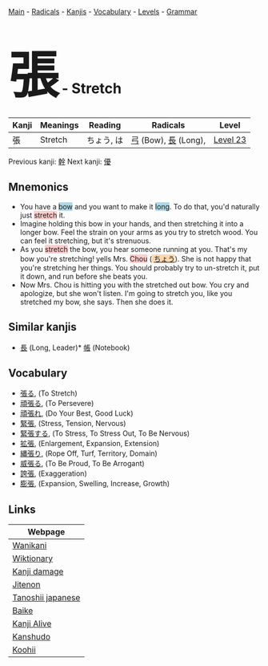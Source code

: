<style> bigfont {font-size: 100px}</style>
[Main](../README.md) -
[Radicals](../radicals.md) -
[Kanjis](../kanjis.md) -
[Vocabulary](../vocabulary.md) -
[Levels](../levels.md) -
[Grammar](../grammar.md)
# <bigfont> 張</bigfont> - Stretch 

| Kanji | Meanings | Reading | Radicals | Level |
| --- | --- | --- | --- | --- |
| 張 | Stretch | ちょう, は | [弓](../radicals/弓.md) (Bow), [長](../radicals/長.md) (Long),  | [Level 23](../levels/wk_level23.md) |

Previous kanji: [幹](幹.md) Next kanji: [優](優.md) 

## Mnemonics
 * You have a <span style="background-color:#ADD8E6"> bow</span> and you want to make it <span style="background-color:#ADD8E6"> long</span>. To do that, you'd naturally just <span style="background-color:#ffcccb"> stretch</span> it.
* Imagine holding this bow in your hands, and then stretching it into a longer bow. Feel the strain on your arms as you try to stretch wood. You can feel it stretching, but it's strenuous.
* As you <span style="background-color:#ffcccb"> stretch</span> the bow, you hear someone running at you. That's my bow you're stretching! yells Mrs. <span style="background-color:#ffcccb"> Chou</span> (<span style="background-color:#fed8b1"> [ちょう](https://jisho.org/search/ちょう)</span>). She is not happy that you're stretching her things. You should probably try to un-stretch it, put it down, and run before she beats you.
* Now Mrs. Chou is hitting you with the stretched out bow. You cry and apologize, but she won't listen. I'm going to stretch you, like you stretched my bow, she says. Then she does it.


## Similar kanjis
 * [長](長.md) (Long, Leader)* [帳](帳.md) (Notebook)


## Vocabulary
 * [張る](../vocabulary/張.md), (To Stretch)
* [頑張る](../vocabulary/張.md), (To Persevere)
* [頑張れ](../vocabulary/張.md), (Do Your Best, Good Luck)
* [緊張](../vocabulary/張.md), (Stress, Tension, Nervous)
* [緊張する](../vocabulary/張.md), (To Stress, To Stress Out, To Be Nervous)
* [拡張](../vocabulary/張.md), (Enlargement, Expansion, Extension)
* [縄張り](../vocabulary/張.md), (Rope Off, Turf, Territory, Domain)
* [威張る](../vocabulary/張.md), (To Be Proud, To Be Arrogant)
* [誇張](../vocabulary/張.md), (Exaggeration)
* [膨張](../vocabulary/張.md), (Expansion, Swelling, Increase, Growth)



## Links 

| Webpage |
| --- |
| [Wanikani          ](https://www.wanikani.com/kanji/張) |
| [Wiktionary        ](https://en.wiktionary.org/wiki/張) |
| [Kanji damage      ](http://www.kanjidamage.com/kanji/search?utf8=✓&q=張) |
| [Jitenon           ](https://jitenon.com/kanji/張) |
| [Tanoshii japanese ](https://www.tanoshiijapanese.com/dictionary/kanji.cfm?k=張) |
| [Baike             ](https://baike.baidu.com/item/張) |
| [Kanji Alive       ](https://app.kanjialive.com/張) |
| [Kanshudo          ](https://www.kanshudo.com/searchmn?q=張) |
| [Koohii            ](https://kanji.koohii.com/study/kanji/張) |
